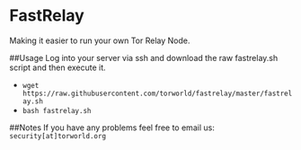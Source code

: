 # FastRelay
Making it easier to run your own Tor Relay Node.

##Usage
Log into your server via ssh and download the raw fastrelay.sh script and then execute it.<br>
- `wget https://raw.githubusercontent.com/torworld/fastrelay/master/fastrelay.sh`<br>
- `bash fastrelay.sh`

##Notes
If you have any problems feel free to email us: `security[at]torworld.org`
